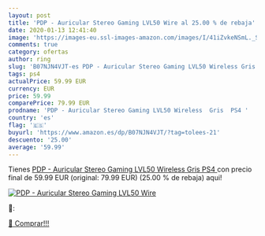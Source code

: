 ```yaml
---
layout: post
title: 'PDP - Auricular Stereo Gaming LVL50 Wire al 25.00 % de rebaja'
date: 2020-01-13 12:41:40
image: 'https://images-eu.ssl-images-amazon.com/images/I/41iZvkeNSmL._SL200_.jpg'
comments: true
category: ofertas
author: ring
slug: 'B07NJN4VJT-es PDP - Auricular Stereo Gaming LVL50 Wireless Gris PS4'
tags: ps4
actualPrice: 59.99 EUR
currency: EUR
price: 59.99
comparePrice: 79.99 EUR
prodname: 'PDP - Auricular Stereo Gaming LVL50 Wireless  Gris  PS4 '
country: 'es'
flag: '🇪🇸'
buyurl: 'https://www.amazon.es/dp/B07NJN4VJT/?tag=tolees-21'
descuento: '25.00'
average: '59.99'
---
```


Tienes [PDP - Auricular Stereo Gaming LVL50 Wireless  Gris  PS4 ](https://www.amazon.es/dp/B07NJN4VJT/?tag=tolees-21) con precio final de  59.99 EUR (original: 79.99 EUR) (25.00 %  de rebaja) aqui!

[![PDP - Auricular Stereo Gaming LVL50 Wire](https://images-eu.ssl-images-amazon.com/images/I/41iZvkeNSmL._SL200_.jpg)](https://www.amazon.es/dp/B07NJN4VJT/?tag=tolees-21)

🔎:


[🛒 Comprar!!!](https://www.amazon.es/dp/B07NJN4VJT/?tag=tolees-21)
